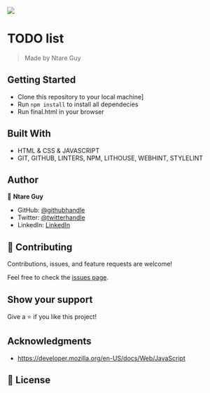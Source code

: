 ![](https://img.shields.io/badge/Microverse-blueviolet)

# TODO list

> Made by Ntare Guy

## Getting Started

- Clone this repository to your local machine]
- Run `npm install` to install all dependecies 
- Run final.html in your browser

## Built With

- HTML & CSS & JAVASCRIPT
- GIT, GITHUB, LINTERS, NPM, LITHOUSE, WEBHINT, STYLELINT

## Author

👤 **Ntare Guy**

- GitHub: [@githubhandle](https://github.com/41hulk)
- Twitter: [@twitterhandle](https://twitter.com/ntare-guy)
- LinkedIn: [LinkedIn](https://linkedin.com/in/ntare-guy)

## 🤝 Contributing

Contributions, issues, and feature requests are welcome!

Feel free to check the [issues page](../../issues/).

## Show your support

Give a ⭐️ if you like this project!

## Acknowledgments

- https://developer.mozilla.org/en-US/docs/Web/JavaScript

## 📝 License

